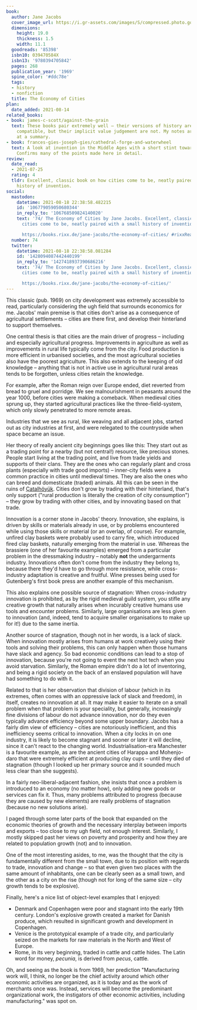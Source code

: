 ```yaml
---
book:
  author: Jane Jacobs
  cover_image_url: https://i.gr-assets.com/images/S/compressed.photo.goodreads.com/books/1348414116l/85398.jpg
  dimensions:
    height: 19.0
    thickness: 1.5
    width: 11.1
  goodreads: '85398'
  isbn10: 039470584X
  isbn13: '9780394705842'
  pages: 268
  publication_year: '1969'
  spine_color: '#ddc78e'
  tags:
  - history
  - nonfiction
  title: The Economy of Cities
plan:
  date_added: 2021-08-14
related_books:
- book: james-c-scott/against-the-grain
  text: These books pair extremely well – their versions of history are extremely
    compatible, but their implicit value judgement are not. My notes are an attempt
    at a summary.
- book: frances-gies-joseph-gies/cathedral-forge-and-waterwheel
  text: A look at invention in the Middle Ages with a short stint towards antiquity.
    Confirms many of the points made here in detail.
review:
  date_read:
  - 2021-07-25
  rating: 4
  tldr: Excellent, classic book on how cities come to be, neatly paired with a small
    history of invention.
social:
  mastodon:
    datetime: 2021-08-18 22:38:58.482215
    id: '106779059050680344'
    in_reply_to: '106768509824140020'
    text: '74/ The Economy of Cities by Jane Jacobs. Excellent, classic book on how
      cities come to be, neatly paired with a small history of invention.

      https://books.rixx.de/jane-jacobs/the-economy-of-cities/ #rixxReads'
  number: 74
  twitter:
    datetime: 2021-08-18 22:38:58.081284
    id: '1428094087442440199'
    in_reply_to: '1427418937390686216'
    text: '74/ The Economy of Cities by Jane Jacobs. Excellent, classic book on how
      cities come to be, neatly paired with a small history of invention.

      https://books.rixx.de/jane-jacobs/the-economy-of-cities/'
---
```


This classic (pub. 1969) on city development was extremely accessible to read, particularly considering the ugh field
that surrounds economics for me. Jacobs' main premise is that cities don't arise as a consequence of agricultural
settlements – cities are there first, and develop their hinterland to support themselves.

One central thesis is that cities are the main driver of progress – including and especially agricultural progress.
Improvements in agriculture as well as improvements in rural life typically come from the city. Food production is more
efficient in urbanised societies, and the most agricultural societies also have the poorest agriculture. This also
extends to the keeping of old knowledge – anything that is not in active use in agricultural rural areas tends to be
forgotten, unless cities retain the knowledge.

For example, after the Roman reign over Europe ended, diet reverted from bread to gruel and porridge. We see
malnourishment in peasants around the year 1000, before cities were making a comeback. When medieval cities sprung up,
they started agricultural practices like the three-field-system, which only slowly penetrated to more remote areas.

Industries that we see as rural, like weaving and all adjacent jobs, started out as city industries at first, and were
relegated to the countryside when space became an issue.

Her theory of really ancient city beginnings goes like this: They start out as a trading point for a nearby (but not
central!) resource, like precious stones. People start living at the trading point, and live from trade yields and
supports of their clans. They are the ones who can regularly plant and cross plants (especially with trade good imports)
– inner-city fields were a common practice in cities until medieval times. They are also the ones who can breed and
domesticate (traded) animals. All this can be seen in the ruins of
[Çatalhöyük](https://en.wikipedia.org/wiki/%C3%87atalh%C3%B6y%C3%BCk). Cities don't grow by trading with their
hinterland, that's only support ("rural production is literally the creation of city consumption") – they grow by
trading with other cities, and by innovating based on that trade.

Innovation is a corner stone in Jacobs' theory. Innovation, she explains, is driven by skills or materials already in
use, or by problems encountered while using those skills or material (or an overlap, of course). For example, unfired
clay baskets were probably used to carry fire, which introduced fired clay baskets, naturally emerging from the material
in use. Whereas the brassiere (one of her favourite examples) emerged from a particular problem in the dressmaking
industry – notably **not** the undergarments industry. Innovations often don't come from the industry they belong to,
because there they'd have to go through more resistance, while cross-industry adaptation is creative and fruitful. Wine
presses being used for Gutenberg's first book press are another example of this mechanism.

This also explains one possible source of stagnation: When cross-industry innovation is prohibited, as by the rigid
medieval guild system, you stifle any creative growth that naturally arises when incurably creative humans use tools and
encounter problems. Similarly, large organisations are less given to innovation (and, indeed, tend to acquire smaller
organisations to make up for it!) due to the same inertia.

Another source of stagnation, though not in her words, is a lack of slack. When innovation mostly arises from humans at
work creatively using their tools and solving their problems, this can only happen when those humans have slack and
agency. So bad economic conditions can lead to a stop of innovation, because you're not going to event the next hot tech
when you avoid starvation. Similarly, the Roman empire didn't do a lot of inventoring, and being a rigid society on the
back of an enslaved population will have had something to do with it.

Related to that is her observation that division of labour (which in its extremes, often comes with an oppressive lack
of slack and freedom), in itself, creates no innovation at all. It may make it easier to iterate on a small problem when
that problem is your speciality, but generally, increasingly fine divisions of labour do not advance innovation, nor do
they even typically advance efficiency beyond some upper boundary. Jacobs has a fairly dim view of efficiency – cities
are notoriously inefficient, and this inefficiency seems critical to innovation.  When a city locks in on one industry,
it is likely to become stagnant and sooner or later it will decline, since it can't react to the changing world.
Industrialisation-era Manchester is a favourite example, as are the ancient cities of Harappa and Mohenjo-daro that were
extremely efficient at producing clay cups – until they died of stagnation (though I looked up her primary source and it
sounded much less clear than she suggests).

In a fairly neo-liberal-adjacent fashion, she insists that once a problem is introduced to an economy (no matter how),
only adding new goods or services can fix it. Thus, many problems attributed to progress (because they are caused by new
elements) are really problems of stagnation (because no new solutions arise).

I paged through some later parts of the book that expanded on the economic theories of growth and the necessary
interplay between imports and exports – too close to my ugh field, not enough interest. Similarly, I mostly skipped past
her views on poverty and prosperity and how they are related to population growth (not) and to innovation.

One of the most interesting asides, to me, was the thought that the city is fundamentally different from the small town,
due to its position with regards to trade, innovation and change – so that even given two places with the same amount of
inhabitants, one can be clearly seen as a small town, and the other as a city on the rise (though not for long of the
same size – city growth tends to be explosive).

Finally, here's a nice list of object-level examples that I enjoyed:

- Denmark and Copenhagen were poor and stagnant into the early 19th century. London's explosive growth created a market
  for Danish produce, which resulted in significant growth and development in Copenhagen.
- Venice is the prototypical example of a trade city, and particularly seized on the markets for raw materials in the
  North and West of Europe.
- Rome, in its very beginning, traded in cattle and cattle hides. The Latin word for money, *pecunia*, is derived from
  *pecus*, cattle.

Oh, and seeing as the book is from 1969, her prediction "Manufacturing work will, I think, no longer be the chief
activity around which other economic activities are organized, as it is today and as the work of merchants once was.
Instead, services will become the predominant organizational work, the instigators of other economic activities,
including manufacturing." was spot on.

